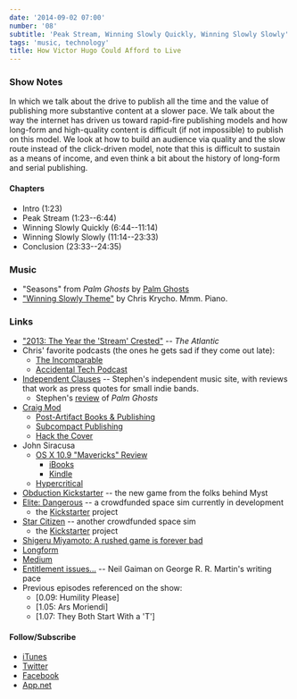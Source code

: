 ```yaml
---
date: '2014-09-02 07:00'
number: '08'
subtitle: 'Peak Stream, Winning Slowly Quickly, Winning Slowly Slowly'
tags: 'music, technology'
title: How Victor Hugo Could Afford to Live
---
```


### Show Notes

In which we talk about the drive to publish all the time and the value of
publishing more substantive content at a slower pace. We talk about the way the
internet has driven us toward rapid-fire publishing models and how long-form and
high-quality content is difficult (if not impossible) to publish on this model.
We look at how to build an audience via quality and the slow route instead of
the click-driven model, note that this is difficult to sustain as a means of
income, and even think a bit about the history of long-form and serial
publishing.

#### Chapters

  - Intro (1:23)
  - Peak Stream (1:23--6:44)
  - Winning Slowly Quickly (6:44--11:14)
  - Winning Slowly Slowly (11:14--23:33)
  - Conclusion (23:33--24:35)

### Music

  - "Seasons" from *Palm Ghosts* by [Palm Ghosts](//palmghosts.com)
  - ["Winning Slowly Theme"](//soundcloud.com/chriskrycho/winning-slowly)
    by Chris Krycho. Mmm. Piano.

### Links

  - ["2013: The Year the 'Stream' Crested"][stream] -- _The Atlantic_
  - Chris' favorite podcasts (the ones he gets sad if they come out late):
      - [The Incomparable](//5by5.tv/incomparable)
      - [Accidental Tech Podcast](//atp.fm)
  - [Independent Clauses](//independentclauses.com) -- Stephen's
    independent music site, with reviews that work as press quotes for small
    indie bands.
      - Stephen's [review] of *Palm Ghosts*
  - [Craig Mod](//craigmod.com)
      - [Post-Artifact Books & Publishing]
      - [Subcompact Publishing]
      - [Hack the Cover]
  - John Siracusa
      - [OS X 10.9 "Mavericks" Review]
          - [iBooks]
          - [Kindle]
      - [Hypercritical](//hypercritical.co)
  - [Obduction Kickstarter] -- the new game from the folks behind Myst
  - [Elite: Dangerous] -- a crowdfunded
    space sim currently in development
      - the [Kickstarter][kickstarter-ed] project
  - [Star Citizen] -- another crowdfunded space sim
      - the [Kickstarter][kickstarter-sc] project
  - [Shigeru Miyamoto: A rushed game is forever
    bad](//www.theguardian.com/technology/gamesblog/2012/apr/27/shigeru-miyamoto-rushed-game-forever-bad)
  - [Longform](//longform.org)
  - [Medium](//medium.com)
  - [Entitlement issues...] -- Neil Gaiman on George R. R. Martin's writing pace
  - Previous episodes referenced on the show:
      - [0.09: Humility Please]
      - [1.05: Ars Moriendi]
      - [1.07: They Both Start With a 'T']

[stream]: //www.theatlantic.com/technology/archive/2013/12/2013-the-year-the-stream-crested/282202/
[Post-Artifact Books & Publishing]: //craigmod.com/journal/post_artifact/
[Subcompact Publishing]: //craigmod.com/journal/subcompact_publishing/
[Hack the Cover]: //craigmod.com/journal/hack_the_cover/
[review]: //independentclauses.com/palm-ghosts-combine-multiple-genres-into-a-warm-relaxed-record/
[OS X 10.9 "Mavericks" Review]: //arstechnica.com/apple/2013/10/os-x-10-9/
[iBooks]: //itunes.apple.com/us/book/os-x-10.9-mavericks-ars-technica/id728112618?mt=11&uo=4&at=11l6SN
[Kindle]: //www.amazon.com/OS-10-9-Mavericks-Technica-Review-ebook/dp/B00G3J8NPQ/
[Obduction Kickstarter]: //www.kickstarter.com/projects/cyaninc/obduction
[Elite: Dangerous]: //www.elitedangerous.com
[kickstarter-ed]: //www.kickstarter.com/projects/1461411552/elite-dangerous
[Star Citizen]: //robertsspaceindustries.com
[kickstarter-sc]: //www.kickstarter.com/projects/cig/star-citizen
[Entitlement issues...]: //journal.neilgaiman.com/2009/05/entitlement-issues.html

[0.09]: //www.winningslowly.org/0.09/
[1.05]: //www.winningslowly.org/1.05/
[1.07]: //www.winningslowly.org/1.07/

#### Follow/Subscribe

  - [iTunes](//itunes.apple.com/us/podcast/winning-slowly/id807603957?mt=2)
  - [Twitter](//twitter.com/winningslowly)
  - [Facebook](//www.facebook.com/winningslowlypodcast)
  - [App.net](//alpha.app.net/winningslowly)

